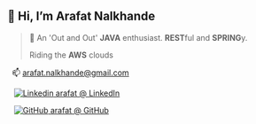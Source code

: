 ## 👋 Hi, I’m Arafat Nalkhande

> 👀 An 'Out and Out' **JAVA** enthusiast. **REST**ful and **SPRING**y.
> 
> Riding the **AWS** clouds

&nbsp;  📫 arafat.nalkhande@gmail.com

&nbsp;&nbsp; [![Linkedin](https://i.stack.imgur.com/gVE0j.png) arafat @ LinkedIn](https://www.linkedin.com/in/mohammed-arafat-nalkhande/)

&nbsp; &nbsp;[![GitHub](https://i.stack.imgur.com/tskMh.png) arafat @ GitHub](https://github.com/arafat-java)


<!---
arafat-java/arafat-java is a ✨ special ✨ repository because its `README.md` (this file) appears on your GitHub profile.
You can click the Preview link to take a look at your changes.
--->

